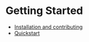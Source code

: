 # Getting Started

- [Installation and contributing](installation.md)
- [Quickstart](quickstart.md)
